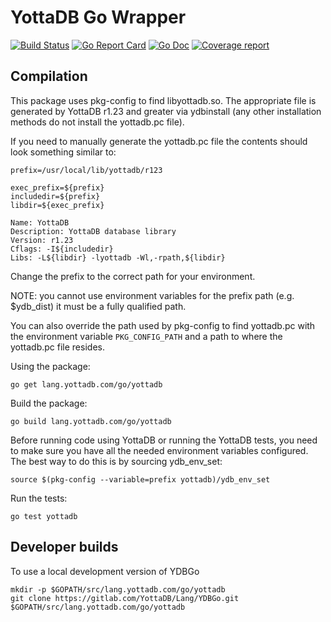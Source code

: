 # YottaDB Go Wrapper

[![Build Status](https://gitlab.com/YottaDB/Lang/YDBGo/badges/master/build.svg)](https://gitlab.com/YottaDB/Lang/YDBGo/commits/master)
[![Go Report Card](https://goreportcard.com/badge/gitlab.com/YottaDB/Lang/YDBGo?style=flat-square)](https://goreportcard.com/report/gitlab.com/YottaDB/Lang/YDBGo)
[![Go Doc](https://img.shields.io/badge/godoc-reference-blue.svg?style=flat-square)](http://godoc.org/gitlab.com/YottaDB/Lang/YDBGo)
[![Coverage report](https://gitlab.com/YottaDB/Lang/YDBGo/badges/master/coverage.svg?job=coverage)](https://gitlab.com/YottaDB/Lang/YDBGo/-/jobs)

## Compilation

This package uses pkg-config to find libyottadb.so. The appropriate file is generated by YottaDB r1.23 and greater via ydbinstall (any other installation methods do not install the yottadb.pc file).

If you need to manually generate the yottadb.pc file the contents should look something similar to:

```
prefix=/usr/local/lib/yottadb/r123

exec_prefix=${prefix}
includedir=${prefix}
libdir=${exec_prefix}

Name: YottaDB
Description: YottaDB database library
Version: r1.23
Cflags: -I${includedir}
Libs: -L${libdir} -lyottadb -Wl,-rpath,${libdir}
```

Change the prefix to the correct path for your environment.

NOTE: you cannot use environment variables for the prefix path (e.g. $ydb_dist) it must be a fully qualified path.

You can also override the path used by pkg-config to find yottadb.pc with the environment variable `PKG_CONFIG_PATH` and a path to where the yottadb.pc file resides.

Using the package:

```
go get lang.yottadb.com/go/yottadb
```

Build the package:

```
go build lang.yottadb.com/go/yottadb
```

Before running code using YottaDB or running the YottaDB tests, you need to make sure you have all the needed environment variables configured.
The best way to do this is by sourcing ydb_env_set:

```
source $(pkg-config --variable=prefix yottadb)/ydb_env_set
```

Run the tests:

```
go test yottadb
```

## Developer builds

To use a local development version of YDBGo

```
mkdir -p $GOPATH/src/lang.yottadb.com/go/yottadb
git clone https://gitlab.com/YottaDB/Lang/YDBGo.git $GOPATH/src/lang.yottadb.com/go/yottadb
```
